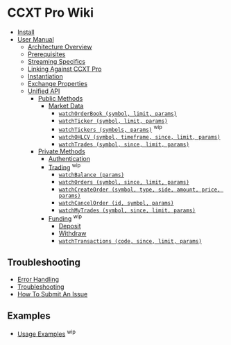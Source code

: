 # CCXT Pro Wiki

- [Install](./Install)
- [User Manual](./Manual)
  - [Architecture Overview](https://github.com/ccxt/ccxt/wiki/ccxt.pro/Manual#overview)
  - [Prerequisites](https://github.com/ccxt/ccxt/wiki/ccxt.pro/Manual#prerequisites)
  - [Streaming Specifics](https://github.com/ccxt/ccxt/wiki/ccxt.pro/Manual#streaming-specifics)
  - [Linking Against CCXT Pro](https://github.com/ccxt/ccxt/wiki/ccxt.pro/Manual#linking-against-ccxt-pro)
  - [Instantiation](https://github.com/ccxt/ccxt/wiki/ccxt.pro/Manual#instantiation)
  - [Exchange Properties](https://github.com/ccxt/ccxt/wiki/ccxt.pro/Manual#exchange-properties)
  - [Unified API](https://github.com/ccxt/ccxt/wiki/ccxt.pro/Manual#unified-api)
    - [Public Methods](https://github.com/ccxt/ccxt/wiki/ccxt.pro/Manual#public-methods)
      - [Market Data](https://github.com/ccxt/ccxt/wiki/ccxt.pro/Manual#market-data)
        - [`watchOrderBook (symbol, limit, params)`](https://github.com/ccxt/ccxt/wiki/ccxt.pro/Manual#watchOrderBook)
        - [`watchTicker (symbol, limit, params)`](https://github.com/ccxt/ccxt/wiki/ccxt.pro/Manual#watchTicker)
        - [`watchTickers (symbols, params)`](https://github.com/ccxt/ccxt/wiki/ccxt.pro/Manual#watchTickers) <sup>wip</sup>
        - [`watchOHLCV (symbol, timeframe, since, limit, params)`](https://github.com/ccxt/ccxt/wiki/ccxt.pro/Manual#watchOHLCV)
        - [`watchTrades (symbol, since, limit, params)`](https://github.com/ccxt/ccxt/wiki/ccxt.pro/Manual#watchTrades)
    - [Private Methods](https://github.com/ccxt/ccxt/wiki/ccxt.pro/Manual#private-methods)
      - [Authentication](https://github.com/ccxt/ccxt/wiki/ccxt.pro/Manual#authentication)
      - [Trading](https://github.com/ccxt/ccxt/wiki/ccxt.pro/Manual#trading) <sup>wip</sup>
        - [`watchBalance (params)`](https://github.com/ccxt/ccxt/wiki/ccxt.pro/Manual#watchBalance)
        - [`watchOrders (symbol, since, limit, params)`](https://github.com/ccxt/ccxt/wiki/ccxt.pro/Manual#watchOrders)
        - [`watchCreateOrder (symbol, type, side, amount, price, params)`](https://github.com/ccxt/ccxt/wiki/ccxt.pro/Manual#watchCreateOrder)
        - [`watchCancelOrder (id, symbol, params)`](https://github.com/ccxt/ccxt/wiki/ccxt.pro/Manual#watchCancelOrder)
        - [`watchMyTrades (symbol, since, limit, params)`](https://github.com/ccxt-dev/ccxt/wiki/ccxt.pro/Manual#watchMyTrades)
      - [Funding](https://github.com/ccxt/ccxt/wiki/ccxt.pro/Manual#funding) <sup>wip</sup>
        - [Deposit](https://github.com/ccxt/ccxt/wiki/Manual#deposit)
        - [Withdraw](https://github.com/ccxt/ccxt/wiki/Manual#withdraw)
        - [`watchTransactions (code, since, limit, params)`](https://github.com/ccxt/ccxt/wiki/Manual#watchTransactions)

## Troubleshooting

- [Error Handling](https://github.com/ccxt/ccxt/wiki/ccxt.pro/Manual#error-handling)
- [Troubleshooting](https://github.com/ccxt/ccxt/wiki/Manual#troubleshooting)
- [How To Submit An Issue](https://github.com/ccxt/ccxt/blob/master/CONTRIBUTING.md#how-to-submit-an-issue)

## Examples

- [Usage Examples](https://github.com/kroitor/ccxt.pro/tree/master/examples) <sup>wip</sup>
